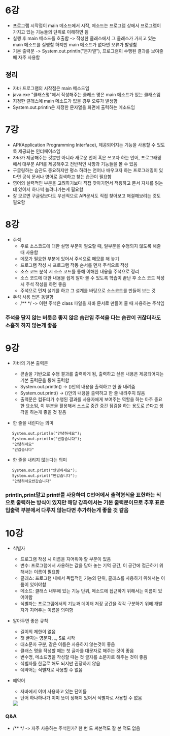# 6강
- 프로그램 시작점이 main 메소드에서 시작, 메소드는 프로그램 상에서 프로그램이 가지고 있는 기능들의 단위로 이해하면 됨 
- 실행 후 main 메소드를 호출함 -> 작성한 클래스에서 그 클래스가 가지고 있는 main 메소드를 실행함 하지만 main 메소드가 없다면 오류가 발생함
- 기본 출력문 -> System.out.println("문자열"), 프로그램이 수행된 결과를 보여줄 때 자주 사용함

## 정리 
- 자바 프로그램의 시작점은 main 메소드임 
- java.exe "클래스명"에서 작성해주는 클래스 명은 main 메소드가 있는 클래스임
- 지정한 클래스에 main 메소드가 없을 경우 오류가 발생함
- System.out.println은 지정한 문자열을 화면에 출력하는 메소드임

# 7강
- API(Application Programming Interface), 제공되어지는 기능을 사용할 수 있도록 제공되는 인터페이스임
- 자바가 제공해주는 것뿐만 아니라 새로운 언어 혹은 쓰고자 하는 언어, 프로그래밍에서 대부분 API를 제공해주고 전반적인 사항과 기능들을 볼 수 있음
- 구글링하는 습관도 중요하지만 평소 하려는 언어나 배우고자 하는 프로그래밍이 있다면 공식 문서나 영어로 검색하고 찾는 습관이 필요함
- 영어의 실력적인 부분을 고려하기보다 직접 찾아가면서 적용하고 문서 자체를 읽는데 있어서 하나씩 늘려나가는게 필요함
- 잘 모르면 구글링보다도 우선적으로 API문서도 직접 찾아보고 해결해보려는 것도 필요함

# 8강 
- 주석
	- 주로 소스코드에 대한 설명 부분이 필요할 때, 일부분을 수행되지 않도록 해줄 때 사용함
	- 메모가 필요한 부분에 있어서 주석으로 메모를 해 놓기
	- 프로그램 작성 시 프로그램 작동 순서를 먼저 주석으로 작성
	- 소스 코드 분석 시 소스 코드를 통해 이해한 내용을 주석으로 정리
	- 소스 코드에 대한 내용을 쉽게 알아 볼 수 있도록 학습이 끝난 후 소스 코드 작성 시 주석 작성을 하면 좋음
	- 주석으로 먼저 설계를 하고 그 설계를 바탕으로 소스코드를 만들어 보는 것
- 주석 사용 법은 동일함
	- /** */ -> 이런 주석은 class 파일을 자바 문서로 만들어 줄 때 사용하는 주석임


### 주석을 달지 않는 버릇은 좋지 않은 습관임 주석을 다는 습관이 귀찮더라도 소홀히 하지 않는게 좋음 

# 9강
- 자바의 기본 출력문
	- 콘솔을 기반으로 수행 결과를 출력하게 됨, 출력하고 싶은 내용은 제공되어지는 기본 출력문을 통해 출력함
	- System.out.println() -> ()안의 내용을 출력하고 한 줄 내려줌
	- System.out.print() -> ()안의 내용을 출력하고 한 줄 내려주지 않음
	- 출력문은 컴퓨터가 수행된 결과를 사용자에게 보여주는 역할을 하는 아주 중요한 요소임, 이 부분을 활용해서 스스로 중간 중간 점검을 하는 용도로 쓴다고 생각을 하는게 좋을 것 같음

- 한 줄을 내린다는 의미
```
   System.out.println("안녕하세요");
   System.out.println("반갑습니다");
   "안녕하세요"
   "반갑습니다"
```
- 한 줄을 내리지 않는다는 의미
```
   System.out.print("안녕하세요");
   System.out.print("반갑습니다");
   "안녕하세요반갑습니다"
```

### println,print말고 printf를 사용하여 C언어에서 출력형식을 표현하는 식으로 출력하는 방식이 있지만 해당 강좌에서는 기본 출력문이므로 추후 표준 입출력 부분에서 다루지 않는다면 추가하는게 좋을 것 같음

# 10강
- 식별자
	- 프로그램 작성 시 이름을 지어줘야 할 부분이 있음
	- 변수: 프로그램에서 사용하는 값을 담아 놓는 기억 공간, 이 공간에 접근하기 위해서는 이름이 필요함
	- 클래스: 프로그램 내에서 독립적인 기능의 단위, 클래스를 사용하기 위해서는 이름이 있어야함 
	- 메소드: 클래스 내부에 있는 기능 단위, 메소드에 접근하기 위해서는 이름이 있어야함
	- 식별자는 프로그램에서의 기능과 데이터 저장 공간을 각각 구분하기 위해 개발자가 지어주는 이름을 의미함

- 알아두면 좋은 규칙
	- 길이의 제한이 없음
	- 첫 글자는 영문자, _, $로 시작
	- 대소문자 구분, 같은 이름은 사용하지 않는것이 좋음
	- 클래스 명을 작성할 때는 첫 글자를 대문자로 해주는 것이 좋음
	- 변수명, 메소드명을 작성할 때는 첫 글자를 소문자로 해주는 것이 좋음
	- 식별자를 한글로 해도 되지만 권장하지 않음
	- 예약어는 식별자로 사용할 수 없음

- 예약어 
	- 자바에서 이미 사용하고 있는 단어들
	- 단어 하나하나가 이미 뜻이 정해져 있어서 식별자로 사용할 수 없음
	<img src="https://user-images.githubusercontent.com/32586985/86309585-0b8a2180-bc57-11ea-96fc-43fb45a90df4.PNG">


### Q&A
- /** */ -> 자주 사용하는 주석인가? 한 번 도 써본적도 잘 본 적도 없음